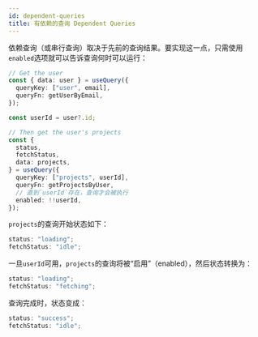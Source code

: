 ```yaml
---
id: dependent-queries
title: 有依赖的查询 Dependent Queries
---
```


依赖查询（或串行查询）取决于先前的查询结果。要实现这一点，只需使用`enabled`选项就可以告诉查询何时可以运行：

```ts
// Get the user
const { data: user } = useQuery({
  queryKey: ["user", email],
  queryFn: getUserByEmail,
});

const userId = user?.id;

// Then get the user's projects
const {
  status,
  fetchStatus,
  data: projects,
} = useQuery({
  queryKey: ["projects", userId],
  queryFn: getProjectsByUser,
  // 直到`userId`存在，查询才会被执行
  enabled: !!userId,
});
```

`projects`的查询开始状态如下：

```ts
status: "loading";
fetchStatus: "idle";
```

一旦`userId`可用，`projects`的查询将被“启用”（enabled），然后状态转换为：

```ts
status: "loading";
fetchStatus: "fetching";
```

查询完成时，状态变成：

```ts
status: "success";
fetchStatus: "idle";
```

